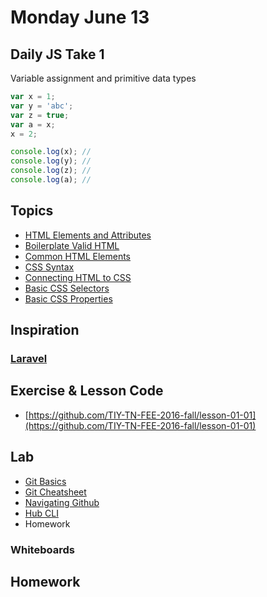 # Monday June 13

## Daily JS Take 1

Variable assignment and primitive data types

```js
var x = 1;
var y = 'abc';
var z = true;
var a = x;
x = 2;

console.log(x); //
console.log(y); //
console.log(z); //
console.log(a); //
```

## Topics

- [HTML Elements and Attributes](https://online.theironyard.com/paths/579/units/3469/lessons/13926)
- [Boilerplate Valid HTML](https://online.theironyard.com/paths/579/units/3469/lessons/13927)
- [Common HTML Elements](https://online.theironyard.com/paths/579/units/3469/lessons/13925)
- [CSS Syntax](https://online.theironyard.com/paths/579/units/3469/lessons/13938)
- [Connecting HTML to CSS](https://online.theironyard.com/paths/579/units/3469/lessons/13942)
- [Basic CSS Selectors](https://online.theironyard.com/paths/579/units/3469/lessons/13940)
- [Basic CSS Properties](https://online.theironyard.com/paths/579/units/3469/lessons/13943)

## Inspiration

### [Laravel](https://laravel.com/)

## Exercise & Lesson Code

- [https://github.com/TIY-TN-FEE-2016-fall/lesson-01-01](https://github.com/TIY-TN-FEE-2016-fall/lesson-01-01)

## Lab

- [Git Basics](https://online.theironyard.com/paths/579/units/3472/lessons/13928)
- [Git Cheatsheet](https://services.github.com/kit/downloads/github-git-cheat-sheet.pdf)
- [Navigating Github](https://online.theironyard.com/paths/579/units/3472/lessons/13929)
- [Hub CLI](https://online.theironyard.com/paths/579/units/3472/lessons/13930)
- Homework

### Whiteboards


## Homework
